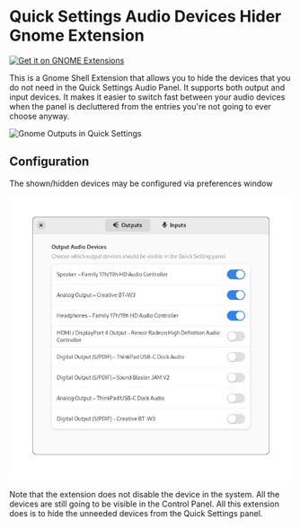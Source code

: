 # Quick Settings Audio Devices Hider Gnome Extension

<a href="https://extensions.gnome.org/extension/5964/quick-settings-audio-devices-hider/">
<img src="https://raw.githubusercontent.com/marcinjahn/gnome-quicksettings-audio-devices-hider-extension/8e9404e349a0cf6c235cf69394a6292c6eef4cae/img/get-it-on-ego.svg" height="100" alt="Get it on GNOME Extensions"/>
</a>

This is a Gnome Shell Extension that allows you to hide the devices that you do
not need in the Quick Settings Audio Panel. It supports both output and input devices. It makes it easier to switch fast
between your audio devices when the panel is decluttered from the entries you're
not going to ever choose anyway.

![Gnome Outputs in Quick Settings](./img/audio-panel.png)

## Configuration

The shown/hidden devices may be configured via preferences window

![Extension Preferences Window](./img/outputs-preferences.png)

Note that the extension does not disable the device in the system. All the devices
are still going to be visible in the Control Panel. All this extension does is
to hide the unneeded devices from the Quick Settings panel.
